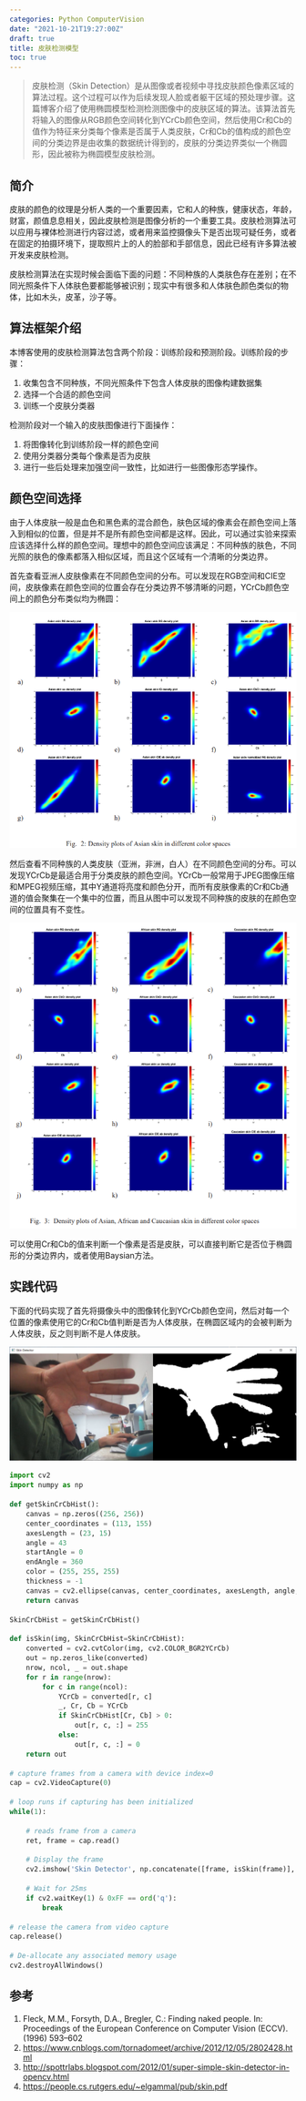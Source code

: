 ```yaml
---
categories: Python ComputerVision
date: "2021-10-21T19:27:00Z"
draft: true
title: 皮肤检测模型
toc: true
---
```


> 皮肤检测（Skin Detection）是从图像或者视频中寻找皮肤颜色像素区域的算法过程。这个过程可以作为后续发现人脸或者躯干区域的预处理步骤。这篇博客介绍了使用椭圆模型检测检测图像中的皮肤区域的算法。该算法首先将输入的图像从RGB颜色空间转化到YCrCb颜色空间，然后使用Cr和Cb的值作为特征来分类每个像素是否属于人类皮肤，Cr和Cb的值构成的颜色空间的分类边界是由收集的数据统计得到的，皮肤的分类边界类似一个椭圆形，因此被称为椭圆模型皮肤检测。

## 简介

皮肤的颜色的纹理是分析人类的一个重要因素，它和人的种族，健康状态，年龄，财富，颜值息息相关，因此皮肤检测是图像分析的一个重要工具。皮肤检测算法可以应用与裸体检测进行内容过滤，或者用来监控摄像头下是否出现可疑任务，或者在固定的拍摄环境下，提取照片上的人的脸部和手部信息，因此已经有许多算法被开发来皮肤检测。

皮肤检测算法在实现时候会面临下面的问题：不同种族的人类肤色存在差别；在不同光照条件下人体肤色要都能够被识别；现实中有很多和人体肤色颜色类似的物体，比如木头，皮革，沙子等。

## 算法框架介绍

本博客使用的皮肤检测算法包含两个阶段：训练阶段和预测阶段。训练阶段的步骤：

1. 收集包含不同种族，不同光照条件下包含人体皮肤的图像构建数据集
2. 选择一个合适的颜色空间
3. 训练一个皮肤分类器

检测阶段对一个输入的皮肤图像进行下面操作：

1. 将图像转化到训练阶段一样的颜色空间
2. 使用分类器分类每个像素是否为皮肤
3. 进行一些后处理来加强空间一致性，比如进行一些图像形态学操作。

## 颜色空间选择

由于人体皮肤一般是血色和黑色素的混合颜色，肤色区域的像素会在颜色空间上落入到相似的位置，但是并不是所有颜色空间都是这样。因此，可以通过实验来探索应该选择什么样的颜色空间。理想中的颜色空间应该满足：不同种族的肤色，不同光照的肤色的像素都落入相似区域，而且这个区域有一个清晰的分类边界。

首先查看亚洲人皮肤像素在不同颜色空间的分布。可以发现在RGB空间和CIE空间，皮肤像素在颜色空间的位置会存在分类边界不够清晰的问题，YCrCb颜色空间上的颜色分布类似均为椭圆：

![img1](/assets/2021-10-21-skin-detection/asian-density.png)

然后查看不同种族的人类皮肤（亚洲，非洲，白人）在不同颜色空间的分布。可以发现YCrCb是最适合用于分类皮肤的颜色空间。YCrCb一般常用于JPEG图像压缩和MPEG视频压缩，其中Y通道将亮度和颜色分开，而所有皮肤像素的Cr和Cb通道的值会聚集在一个集中的位置，而且从图中可以发现不同种族的皮肤的在颜色空间的位置具有不变性。

![img2](/assets/2021-10-21-skin-detection/different-race-density.png)

可以使用Cr和Cb的值来判断一个像素是否是皮肤，可以直接判断它是否位于椭圆形的分类边界内，或者使用Baysian方法。

## 实践代码

下面的代码实现了首先将摄像头中的图像转化到YCrCb颜色空间，然后对每一个位置的像素使用它的Cr和Cb值判断是否为人体皮肤，在椭圆区域内的会被判断为人体皮肤，反之则判断不是人体皮肤。

![img3](/assets/2021-10-21-skin-detection/demo.png)

```python
import cv2
import numpy as np

def getSkinCrCbHist():
    canvas = np.zeros((256, 256))
    center_coordinates = (113, 155)
    axesLength = (23, 15)
    angle = 43
    startAngle = 0
    endAngle = 360
    color = (255, 255, 255)
    thickness = -1
    canvas = cv2.ellipse(canvas, center_coordinates, axesLength, angle, startAngle, endAngle, color, thickness)
    return canvas

SkinCrCbHist = getSkinCrCbHist()

def isSkin(img, SkinCrCbHist=SkinCrCbHist):
    converted = cv2.cvtColor(img, cv2.COLOR_BGR2YCrCb)
    out = np.zeros_like(converted)
    nrow, ncol, _ = out.shape
    for r in range(nrow):
        for c in range(ncol):
            YCrCb = converted[r, c]
            _, Cr, Cb = YCrCb
            if SkinCrCbHist[Cr, Cb] > 0:
                out[r, c, :] = 255
            else:
                out[r, c, :] = 0
    return out

# capture frames from a camera with device index=0
cap = cv2.VideoCapture(0)

# loop runs if capturing has been initialized 
while(1): 

	# reads frame from a camera 
	ret, frame = cap.read() 

	# Display the frame
	cv2.imshow('Skin Detector', np.concatenate([frame, isSkin(frame)], axis=1))

	# Wait for 25ms
	if cv2.waitKey(1) & 0xFF == ord('q'):
		break
		
# release the camera from video capture
cap.release() 

# De-allocate any associated memory usage 
cv2.destroyAllWindows() 
```

## 参考

1. Fleck, M.M., Forsyth, D.A., Bregler, C.: Finding naked people. In: Proceedings of the European Conference on Computer Vision (ECCV). (1996) 593–602
2. <https://www.cnblogs.com/tornadomeet/archive/2012/12/05/2802428.html>
3. <http://spottrlabs.blogspot.com/2012/01/super-simple-skin-detector-in-opencv.html>
4. <https://people.cs.rutgers.edu/~elgammal/pub/skin.pdf>